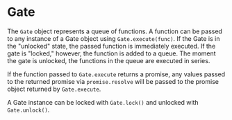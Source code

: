 Gate
====
The ```Gate``` object represents a queue of functions. A function can be passed to any instance of a Gate object using ```Gate.execute(func)```. If the Gate is in the "unlocked" state, the passed function is immediately executed. If the gate is "locked," however, the function is added to a queue. The moment the gate is unlocked, the functions in the queue are executed in series.

If the function passed to ```Gate.execute``` returns a promise, any values passed to the returned promise via ```promise.resolve``` will be passed to the promise object returned by ```Gate.execute```.

A Gate instance can be locked with ```Gate.lock()``` and unlocked with ```Gate.unlock()```.
